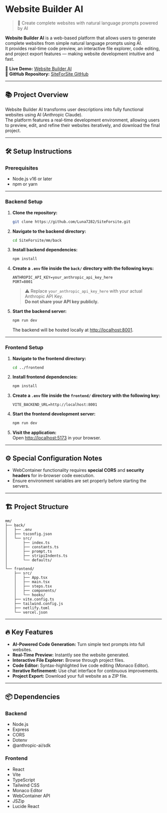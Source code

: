 
#  Website Builder AI
> 🚀 Create complete websites with natural language prompts powered by AI

**Website Builder AI** is a web-based platform that allows users to generate complete websites from simple natural language prompts using AI.  
It provides real-time code preview, an interactive file explorer, code editing, and project export features — making website development intuitive and fast.

🔗 **Live Demo:** [Website Builder AI](https://sfs-frontend.vercel.app/)  
🔗 **GitHub Repository:** [SiteForSite GitHub](https://github.com/Luna7282/SiteForsite.git)

---

## 📚 Project Overview

Website Builder AI transforms user descriptions into fully functional websites using AI (Anthropic Claude).  
The platform features a real-time development environment, allowing users to preview, edit, and refine their websites iteratively, and download the final project.

---

## 🛠️ Setup Instructions

### Prerequisites
- Node.js v16 or later
- npm or yarn

---

### Backend Setup

1. **Clone the repository:**
   ```bash
   git clone https://github.com/Luna7282/SiteForsite.git
   ```

2. **Navigate to the backend directory:**
   ```bash
   cd SiteForsite/mm/back
   ```

3. **Install backend dependencies:**
   ```bash
   npm install
   ```

4. **Create a `.env` file inside the `back/` directory with the following keys:**

   ```env
   ANTHROPIC_API_KEY=your_anthropic_api_key_here
   PORT=8001
   ```
   > ⚠️ Replace `your_anthropic_api_key_here` with your actual Anthropic API Key.  
   **Do not share your API key publicly.**

5. **Start the backend server:**
   ```bash
   npm run dev
   ```
   The backend will be hosted locally at [http://localhost:8001](http://localhost:8001).

---

### Frontend Setup

1. **Navigate to the frontend directory:**
   ```bash
   cd ../frontend
   ```

2. **Install frontend dependencies:**
   ```bash
   npm install
   ```

3. **Create a `.env` file inside the `frontend/` directory with the following key:**

   ```env
   VITE_BACKEND_URL=http://localhost:8001
   ```

4. **Start the frontend development server:**
   ```bash
   npm run dev
   ```

5. **Visit the application:**  
   Open [http://localhost:5173](http://localhost:5173) in your browser.

---

## ⚙️ Special Configuration Notes

- WebContainer functionality requires **special CORS** and **security headers** for in-browser code execution.
- Ensure environment variables are set properly before starting the servers.

---

## 🏗️ Project Structure

```
mm/
├── back/
│   ├── .env
│   ├── tsconfig.json
│   └── src/
│       ├── index.ts
│       ├── constants.ts
│       ├── prompt.ts
│       ├── stripiIndents.ts
│       └── defaults/
│
└── frontend/
    ├── src/
    │   ├── App.tsx
    │   ├── main.tsx
    │   ├── steps.tsx
    │   ├── components/
    │   └── hooks/
    ├── vite.config.ts
    ├── tailwind.config.js
    ├── netlify.toml
    └── vercel.json
```

---

## 🔥 Key Features

- **AI-Powered Code Generation:** Turn simple text prompts into full websites.
- **Real-Time Preview:** Instantly see the website generated.
- **Interactive File Explorer:** Browse through project files.
- **Code Editor:** Syntax-highlighted live code editing (Monaco Editor).
- **Iterative Refinement:** Use chat interface for continuous improvements.
- **Project Export:** Download your full website as a ZIP file.

---

## 📦 Dependencies

### Backend
- Node.js
- Express
- CORS
- Dotenv
- @anthropic-ai/sdk

### Frontend
- React
- Vite
- TypeScript
- Tailwind CSS
- Monaco Editor
- WebContainer API
- JSZip
- Lucide React






